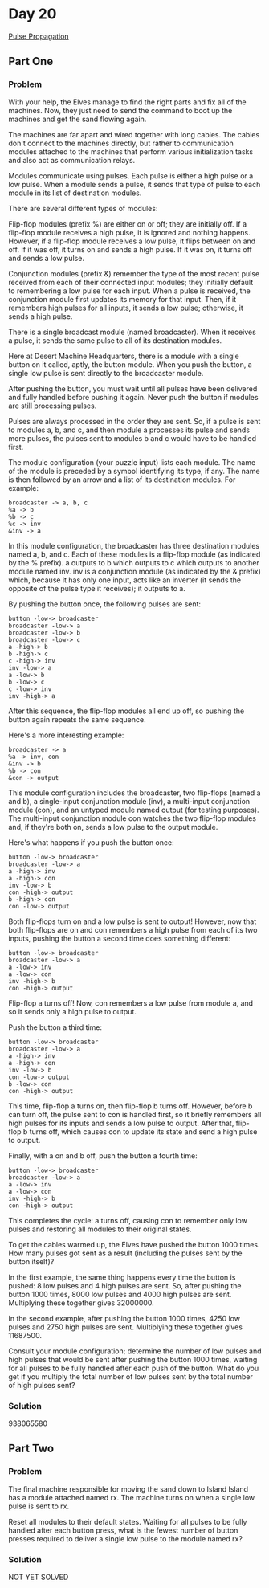 # Day 20

[Pulse Propagation](https://adventofcode.com/2023/day/20)

## Part One

### Problem

With your help, the Elves manage to find the right parts and fix all of the machines. Now, they just need to send the command to boot up the machines and get the sand flowing again.

The machines are far apart and wired together with long cables. The cables don't connect to the machines directly, but rather to communication modules attached to the machines that perform various initialization tasks and also act as communication relays.

Modules communicate using pulses. Each pulse is either a high pulse or a low pulse. When a module sends a pulse, it sends that type of pulse to each module in its list of destination modules.

There are several different types of modules:

Flip-flop modules (prefix %) are either on or off; they are initially off. If a flip-flop module receives a high pulse, it is ignored and nothing happens. However, if a flip-flop module receives a low pulse, it flips between on and off. If it was off, it turns on and sends a high pulse. If it was on, it turns off and sends a low pulse.

Conjunction modules (prefix &) remember the type of the most recent pulse received from each of their connected input modules; they initially default to remembering a low pulse for each input. When a pulse is received, the conjunction module first updates its memory for that input. Then, if it remembers high pulses for all inputs, it sends a low pulse; otherwise, it sends a high pulse.

There is a single broadcast module (named broadcaster). When it receives a pulse, it sends the same pulse to all of its destination modules.

Here at Desert Machine Headquarters, there is a module with a single button on it called, aptly, the button module. When you push the button, a single low pulse is sent directly to the broadcaster module.

After pushing the button, you must wait until all pulses have been delivered and fully handled before pushing it again. Never push the button if modules are still processing pulses.

Pulses are always processed in the order they are sent. So, if a pulse is sent to modules a, b, and c, and then module a processes its pulse and sends more pulses, the pulses sent to modules b and c would have to be handled first.

The module configuration (your puzzle input) lists each module. The name of the module is preceded by a symbol identifying its type, if any. The name is then followed by an arrow and a list of its destination modules. For example:

```
broadcaster -> a, b, c
%a -> b
%b -> c
%c -> inv
&inv -> a
```

In this module configuration, the broadcaster has three destination modules named a, b, and c. Each of these modules is a flip-flop module (as indicated by the % prefix). a outputs to b which outputs to c which outputs to another module named inv. inv is a conjunction module (as indicated by the & prefix) which, because it has only one input, acts like an inverter (it sends the opposite of the pulse type it receives); it outputs to a.

By pushing the button once, the following pulses are sent:

```
button -low-> broadcaster
broadcaster -low-> a
broadcaster -low-> b
broadcaster -low-> c
a -high-> b
b -high-> c
c -high-> inv
inv -low-> a
a -low-> b
b -low-> c
c -low-> inv
inv -high-> a
```

After this sequence, the flip-flop modules all end up off, so pushing the button again repeats the same sequence.

Here's a more interesting example:

```
broadcaster -> a
%a -> inv, con
&inv -> b
%b -> con
&con -> output
```

This module configuration includes the broadcaster, two flip-flops (named a and b), a single-input conjunction module (inv), a multi-input conjunction module (con), and an untyped module named output (for testing purposes). The multi-input conjunction module con watches the two flip-flop modules and, if they're both on, sends a low pulse to the output module.

Here's what happens if you push the button once:

```
button -low-> broadcaster
broadcaster -low-> a
a -high-> inv
a -high-> con
inv -low-> b
con -high-> output
b -high-> con
con -low-> output
```

Both flip-flops turn on and a low pulse is sent to output! However, now that both flip-flops are on and con remembers a high pulse from each of its two inputs, pushing the button a second time does something different:

```
button -low-> broadcaster
broadcaster -low-> a
a -low-> inv
a -low-> con
inv -high-> b
con -high-> output
```

Flip-flop a turns off! Now, con remembers a low pulse from module a, and so it sends only a high pulse to output.

Push the button a third time:

```
button -low-> broadcaster
broadcaster -low-> a
a -high-> inv
a -high-> con
inv -low-> b
con -low-> output
b -low-> con
con -high-> output
```

This time, flip-flop a turns on, then flip-flop b turns off. However, before b can turn off, the pulse sent to con is handled first, so it briefly remembers all high pulses for its inputs and sends a low pulse to output. After that, flip-flop b turns off, which causes con to update its state and send a high pulse to output.

Finally, with a on and b off, push the button a fourth time:

```
button -low-> broadcaster
broadcaster -low-> a
a -low-> inv
a -low-> con
inv -high-> b
con -high-> output
```

This completes the cycle: a turns off, causing con to remember only low pulses and restoring all modules to their original states.

To get the cables warmed up, the Elves have pushed the button 1000 times. How many pulses got sent as a result (including the pulses sent by the button itself)?

In the first example, the same thing happens every time the button is pushed: 8 low pulses and 4 high pulses are sent. So, after pushing the button 1000 times, 8000 low pulses and 4000 high pulses are sent. Multiplying these together gives 32000000.

In the second example, after pushing the button 1000 times, 4250 low pulses and 2750 high pulses are sent. Multiplying these together gives 11687500.

Consult your module configuration; determine the number of low pulses and high pulses that would be sent after pushing the button 1000 times, waiting for all pulses to be fully handled after each push of the button. What do you get if you multiply the total number of low pulses sent by the total number of high pulses sent?

### Solution

938065580

## Part Two

### Problem

The final machine responsible for moving the sand down to Island Island has a module attached named rx. The machine turns on when a single low pulse is sent to rx.

Reset all modules to their default states. Waiting for all pulses to be fully handled after each button press, what is the fewest number of button presses required to deliver a single low pulse to the module named rx?

### Solution

NOT YET SOLVED
